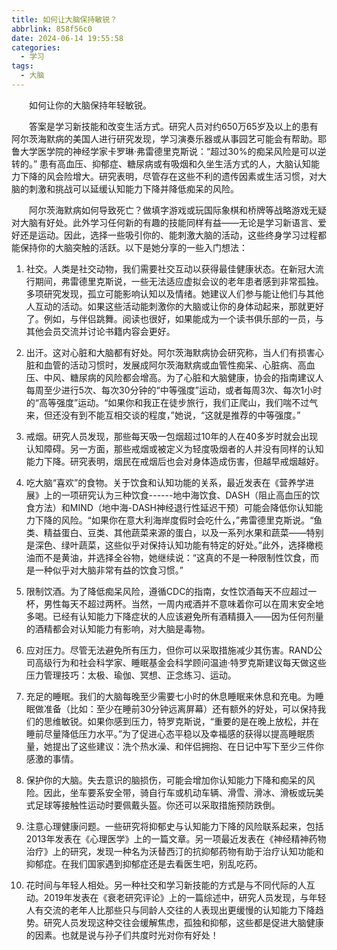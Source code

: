 ```yaml
---
title: 如何让大脑保持敏锐？
abbrlink: 858f56c0
date: 2024-06-14 19:55:58
categories:
  - 学习
tags:
  - 大脑
---
```

&emsp;&emsp;如何让你的大脑保持年轻敏锐。
<!--less-->
&emsp;&emsp;答案是学习新技能和改变生活方式。研究人员对约650万65岁及以上的患有阿尔茨海默病的美国人进行研究发现，学习演奏乐器或从事园艺可能会有帮助。耶鲁大学医学院的神经学家卡罗琳·弗雷德里克斯说：“超过30%的痴呆风险是可以逆转的。” 患有高血压、抑郁症、糖尿病或有吸烟和久坐生活方式的人，大脑认知能力下降的风会险增大。研究表明，尽管存在这些不利的遗传因素或生活习惯，对大脑的刺激和挑战可以延缓认知能力下降并降低痴呆的风险。

&emsp;&emsp;阿尔茨海默病如何导致死亡？做填字游戏或玩国际象棋和桥牌等战略游戏无疑对大脑有好处。此外学习任何新的有趣的技能同样有益——无论是学习新语言、爱好还是运动。因此，选择一些吸引你的、能刺激大脑的活动，这些终身学习过程都能保持你的大脑突触的活跃。以下是她分享的一些入门想法：

1. 社交。人类是社交动物，我们需要社交互动以获得最佳健康状态。在新冠大流行期间，弗雷德里克斯说，一些无法适应虚拟会议的老年患者感到非常孤独。多项研究发现，孤立可能影响认知以及情绪。她建议人们参与能让他们与其他人互动的活动。如果这些活动能刺激你的大脑或让你的身体动起来，那就更好了。例如，与伴侣跳舞。阅读也很好，如果能成为一个读书俱乐部的一员，与其他会员交流并讨论书籍内容会更好。

2. 出汗。这对心脏和大脑都有好处。阿尔茨海默病协会研究称，当人们有损害心脏和血管的活动习惯时，发展成阿尔茨海默病或血管性痴呆、心脏病、高血压、中风、糖尿病的风险都会增高。为了心脏和大脑健康，协会的指南建议人每周至少进行5次、每次30分钟的“中等强度”运动，或者每周3次、每次1小时的“高等强度”运动。“如果你和我正在徒步旅行，我们正爬山，我们喘不过气来，但还没有到不能互相交谈的程度，”她说，“这就是推荐的中等强度。”

3. 戒烟。研究人员发现，那些每天吸一包烟超过10年的人在40多岁时就会出现认知障碍。另一方面，那些戒烟或被定义为轻度吸烟者的人并没有同样的认知能力下降。研究表明，烟民在戒烟后也会对身体造成伤害，但越早戒烟越好。

4. 吃大脑“喜欢”的食物。关于饮食和认知功能的关系，最近发表在《营养学进展》上的一项研究认为三种饮食------地中海饮食、DASH（阻止高血压的饮食方法）和MIND（地中海-DASH神经退行性延迟干预）可能会降低你认知能力下降的风险。“如果你在意大利海岸度假时会吃什么，”弗雷德里克斯说。“鱼类、精益蛋白、豆类、其他蔬菜来源的蛋白，以及一系列水果和蔬菜——特别是深色、绿叶蔬菜，这些似乎对保持认知功能有特定的好处。”此外，选择橄榄油而不是黄油，并选择全谷物，她继续说：“这真的不是一种限制性饮食，而是一种似乎对大脑非常有益的饮食习惯。”

5. 限制饮酒。为了降低痴呆风险，遵循CDC的指南，女性饮酒每天不应超过一杯，男性每天不超过两杯。当然，一周内戒酒并不意味着你可以在周末安全地多喝。已经有认知能力下降症状的人应该避免所有酒精摄入——因为任何剂量的酒精都会对认知能力有影响，对大脑是毒物。

6. 应对压力。尽管无法避免所有压力，但你可以采取措施减少其伤害。RAND公司高级行为和社会科学家、睡眠基金会科学顾问温迪·特罗克斯建议每天做这些压力管理技巧：太极、瑜伽、冥想、正念练习、运动。

7. 充足的睡眠。我们的大脑每晚至少需要七小时的休息睡眠来休息和充电。为睡眠做准备（比如：至少在睡前30分钟远离屏幕）还有额外的好处，可以保持我们的思维敏锐。如果你感到压力，特罗克斯说，“重要的是在晚上放松，并在睡前尽量降低压力水平。”为了促进心态平稳以及幸福感的获得以提高睡眠质量，她提出了这些建议：洗个热水澡、和伴侣拥抱、在日记中写下至少三件你感激的事情。

8. 保护你的大脑。失去意识的脑损伤，可能会增加你认知能力下降和痴呆的风险。因此，坐车要系安全带，骑自行车或机动车辆、滑雪、滑冰、滑板或玩美式足球等接触性运动时要佩戴头盔。你还可以采取措施预防跌倒。

9. 注意心理健康问题。一些研究将抑郁史与认知能力下降的风险联系起来，包括2013年发表在《心理医学》上的一篇文章。另一项最近发表在《神经精神药物治疗》上的研究，发现一种名为沃替西汀的抗抑郁药物有助于治疗认知功能和抑郁症。在我们国家遇到抑郁症还是去看医生吧，别乱吃药。

10. 花时间与年轻人相处。另一种社交和学习新技能的方式是与不同代际的人互动。2019年发表在《衰老研究评论》上的一篇综述中，研究人员发现，与年轻人有交流的老年人比那些只与同龄人交往的人表现出更缓慢的认知能力下降趋势。研究人员发现这种交往会缓解焦虑，孤独和抑郁，这些都是促进大脑健康的因素。也就是说与孙子们共度时光对你有好处！


